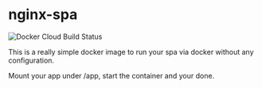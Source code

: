 nginx-spa
===

![Docker Cloud Build Status](https://img.shields.io/docker/cloud/build/timoreymann/nginx-spa)

This is a really simple docker image to run your spa via docker without any configuration.

Mount your app under /app, start the container and your done.

